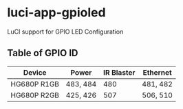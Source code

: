 # luci-app-gpioled
LuCI support for GPIO LED Configuration

## Table of GPIO ID
| Device | Power | IR Blaster | Ethernet |
| ------ | ----- | ---------- | -------- |
| HG680P R1GB | 483, 484 | 480 | 481, 482| 
| HG680P R2GB | 425, 426 | 507 | 506, 510|

